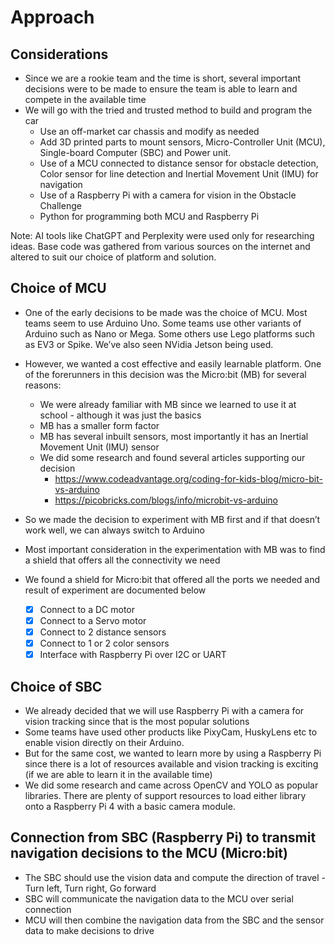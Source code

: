 # Approach


## Considerations
- Since we are a rookie team and the time is short, several important decisions were to be made to ensure the team is able to learn and compete in the available time
- We will go with the tried and trusted method to build and program the car
  - Use an off-market car chassis and modify as needed
  - Add 3D printed parts to mount sensors, Micro-Controller Unit (MCU), Single-board Computer (SBC) and Power unit.
  - Use of a MCU connected to distance sensor for obstacle detection, Color sensor for line detection and  Inertial Movement Unit (IMU) for navigation
  - Use  of a Raspberry Pi with a camera for vision in the Obstacle Challenge
  - Python for programming both MCU and Raspberry Pi

Note: AI tools like ChatGPT and Perplexity were used only for researching ideas. Base code was gathered from various sources on the internet and altered to suit our choice of platform and solution.


## Choice of MCU

- One of the early decisions to be made was the choice of MCU. Most teams seem to use Arduino Uno. Some teams use other variants of Arduino such as Nano or Mega. Some others use Lego platforms such as EV3 or Spike. We’ve also seen NVidia Jetson being used. 
- However, we wanted a cost effective and easily learnable platform. One of the forerunners in this decision was the Micro:bit (MB) for several reasons: 
  - We were already familiar with MB since we learned to use it at school - although it was just the basics
  - MB has a smaller form factor
  - MB has several inbuilt sensors, most importantly it has an Inertial Movement Unit (IMU) sensor
  - We did some research and found several articles supporting our decision
    - https://www.codeadvantage.org/coding-for-kids-blog/micro-bit-vs-arduino 
    - https://picobricks.com/blogs/info/microbit-vs-arduino

- So we made the decision to experiment with MB first and if that doesn’t work well, we can always switch to Arduino
- Most important consideration in the experimentation with MB was to find a shield that offers all the connectivity we need
- We found a shield for Micro:bit that offered all the ports we needed and result of experiment are documented below
  - [X] Connect to a DC motor
  - [X] Connect to a Servo motor
  - [X] Connect to 2 distance sensors 
  - [X] Connect to 1 or 2 color sensors 
  - [X] Interface with Raspberry Pi over I2C or UART

## Choice of SBC

- We already decided that we will use Raspberry Pi with a camera for vision tracking since that is the most popular solutions
- Some teams have used other products like PixyCam, HuskyLens etc to enable vision directly on their Arduino.
- But for the same cost, we wanted to learn more by using a Raspberry Pi since there is a lot of resources available and vision tracking is exciting (if we are able to learn it in the available time)
- We did some research and came across OpenCV and YOLO as popular libraries. There are plenty of support resources to load either library onto a Raspberry Pi 4 with a basic camera module.


## Connection from SBC (Raspberry Pi) to transmit navigation decisions to the MCU (Micro:bit)

- The SBC should use the vision data and compute the direction of travel - Turn left, Turn right, Go forward
- SBC will communicate the navigation data to the MCU over serial connection
- MCU will then combine the navigation data from the SBC and the sensor data to make decisions to drive


